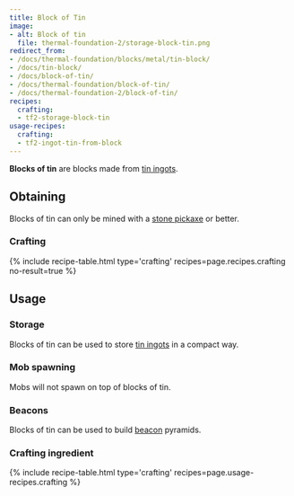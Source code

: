 ```yaml
---
title: Block of Tin
image:
- alt: Block of tin
  file: thermal-foundation-2/storage-block-tin.png
redirect_from:
- /docs/thermal-foundation/blocks/metal/tin-block/
- /docs/tin-block/
- /docs/block-of-tin/
- /docs/thermal-foundation/block-of-tin/
- /docs/thermal-foundation-2/block-of-tin/
recipes:
  crafting:
  - tf2-storage-block-tin
usage-recipes:
  crafting:
  - tf2-ingot-tin-from-block
---
```


**Blocks of tin** are blocks made from [tin ingots](/docs/1.12/thermal-foundation-2/tin-ingot/).


Obtaining
---------

Blocks of tin can only be mined with a [stone
pickaxe](https://minecraft.gamepedia.com/Pickaxe) or better.

### Crafting
{% include recipe-table.html type='crafting' recipes=page.recipes.crafting no-result=true %}


Usage
-----

### Storage
Blocks of tin can be used to store [tin ingots](/docs/1.12/thermal-foundation-2/tin-ingot/) in a compact
way.

### Mob spawning
Mobs will not spawn on top of blocks of tin.

### Beacons
Blocks of tin can be used to build
[beacon](https://minecraft.gamepedia.com/Beacon) pyramids.

### Crafting ingredient
{% include recipe-table.html type='crafting' recipes=page.usage-recipes.crafting %}
